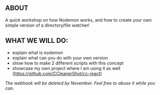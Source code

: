 ## ABOUT

A quick workshop on how Nodemon works, and how to create your own simple version of a directory/file watcher!

## WHAT WE WILL DO:

- explain what is nodemon
- explain what can you do with your own version
- show how to make 2 different scripts with this concept
- showcase my own project where I am using it as well (https://github.com/CCleanerShot/cc-react)

_The webhook will be deleted by November. Feel free to abuse it while you can._
